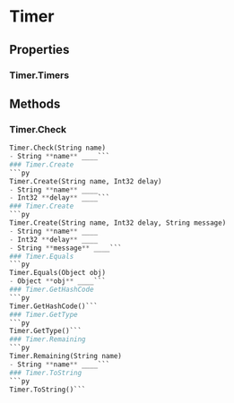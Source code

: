# Timer    

## Properties  
### Timer.Timers 
## Methods  
### Timer.Check
```py
Timer.Check(String name)
- String **name** ____```
### Timer.Create
```py
Timer.Create(String name, Int32 delay)
- String **name** ____
- Int32 **delay** ____```
### Timer.Create
```py
Timer.Create(String name, Int32 delay, String message)
- String **name** ____
- Int32 **delay** ____
- String **message** ____```
### Timer.Equals
```py
Timer.Equals(Object obj)
- Object **obj** ____```
### Timer.GetHashCode
```py
Timer.GetHashCode()```
### Timer.GetType
```py
Timer.GetType()```
### Timer.Remaining
```py
Timer.Remaining(String name)
- String **name** ____```
### Timer.ToString
```py
Timer.ToString()```
